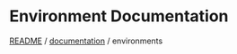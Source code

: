 # Environment Documentation
[README](../../README.md) / [documentation](../README.md) / environments
